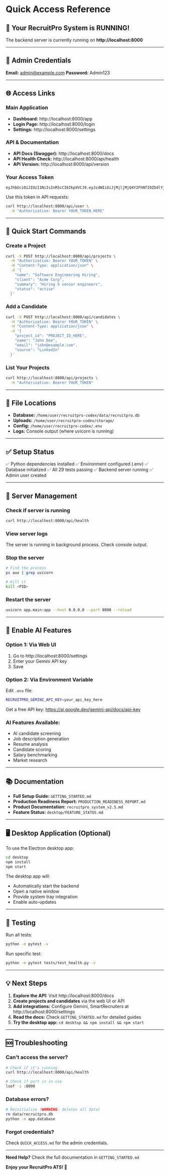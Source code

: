 # Quick Access Reference

## 🎉 Your RecruitPro System is RUNNING!

The backend server is currently running on **http://localhost:8000**

---

## 🔐 Admin Credentials

**Email:** admin@example.com
**Password:** Admin123

---

## 🌐 Access Links

### Main Application
- **Dashboard:** http://localhost:8000/app
- **Login Page:** http://localhost:8000/login
- **Settings:** http://localhost:8000/settings

### API & Documentation
- **API Docs (Swagger):** http://localhost:8000/docs
- **API Health Check:** http://localhost:8000/api/health
- **API Version:** http://localhost:8000/api/version

### Your Access Token
```
eyJhbGciOiJIUzI1NiIsInR5cCI6IkpXVCJ9.eyJzdWIiOiJjMjljMjQ4Y2FhNTI0ZDdlYjMyZDNkYjAzODJlYTgxZCIsImV4cCI6MTc2MTYxMTM2OX0.JcCgW34JfOUc5U_VyfCDE3M2LPtrIRei5Y6IH5MlHxI
```

Use this token in API requests:
```bash
curl http://localhost:8000/api/user \
  -H "Authorization: Bearer YOUR_TOKEN_HERE"
```

---

## 🚀 Quick Start Commands

### Create a Project
```bash
curl -X POST http://localhost:8000/api/projects \
  -H "Authorization: Bearer YOUR_TOKEN" \
  -H "Content-Type: application/json" \
  -d '{
    "name": "Software Engineering Hiring",
    "client": "Acme Corp",
    "summary": "Hiring 5 senior engineers",
    "status": "active"
  }'
```

### Add a Candidate
```bash
curl -X POST http://localhost:8000/api/candidates \
  -H "Authorization: Bearer YOUR_TOKEN" \
  -H "Content-Type: application/json" \
  -d '{
    "project_id": "PROJECT_ID_HERE",
    "name": "John Doe",
    "email": "john@example.com",
    "source": "LinkedIn"
  }'
```

### List Your Projects
```bash
curl http://localhost:8000/api/projects \
  -H "Authorization: Bearer YOUR_TOKEN"
```

---

## 📁 File Locations

- **Database:** `/home/user/recruitpro-codex/data/recruitpro.db`
- **Uploads:** `/home/user/recruitpro-codex/storage/`
- **Config:** `/home/user/recruitpro-codex/.env`
- **Logs:** Console output (where uvicorn is running)

---

## ✅ Setup Status

✅ Python dependencies installed
✅ Environment configured (.env)
✅ Database initialized
✅ All 29 tests passing
✅ Backend server running
✅ Admin user created

---

## 🔧 Server Management

### Check if server is running
```bash
curl http://localhost:8000/api/health
```

### View server logs
The server is running in background process. Check console output.

### Stop the server
```bash
# Find the process
ps aux | grep uvicorn

# Kill it
kill <PID>
```

### Restart the server
```bash
uvicorn app.main:app --host 0.0.0.0 --port 8000 --reload
```

---

## 🎨 Enable AI Features

### Option 1: Via Web UI
1. Go to http://localhost:8000/settings
2. Enter your Gemini API key
3. Save

### Option 2: Via Environment Variable
Edit `.env` file:
```bash
RECRUITPRO_GEMINI_API_KEY=your_api_key_here
```

Get a free API key: https://ai.google.dev/gemini-api/docs/api-key

### AI Features Available:
- AI candidate screening
- Job description generation
- Resume analysis
- Candidate scoring
- Salary benchmarking
- Market research

---

## 📚 Documentation

- **Full Setup Guide:** `GETTING_STARTED.md`
- **Production Readiness Report:** `PRODUCTION_READINESS_REPORT.md`
- **Product Documentation:** `recruitpro_system_v2.5.md`
- **Feature Status:** `desktop/FEATURE_STATUS.md`

---

## 🖥️ Desktop Application (Optional)

To use the Electron desktop app:

```bash
cd desktop
npm install
npm start
```

The desktop app will:
- Automatically start the backend
- Open a native window
- Provide system tray integration
- Enable auto-updates

---

## 🧪 Testing

Run all tests:
```bash
python -m pytest -v
```

Run specific test:
```bash
python -m pytest tests/test_health.py -v
```

---

## 💡 Next Steps

1. **Explore the API:** Visit http://localhost:8000/docs
2. **Create projects and candidates** via the web UI or API
3. **Add integrations:** Configure Gemini, SmartRecruiters at http://localhost:8000/settings
4. **Read the docs:** Check `GETTING_STARTED.md` for detailed guides
5. **Try the desktop app:** `cd desktop && npm install && npm start`

---

## 🆘 Troubleshooting

### Can't access the server?
```bash
# Check if it's running
curl http://localhost:8000/api/health

# Check if port is in use
lsof -i :8000
```

### Database errors?
```bash
# Reinitialize (WARNING: deletes all data)
rm data/recruitpro.db
python -m app.database
```

### Forgot credentials?
Check `QUICK_ACCESS.md` for the admin credentials.

---

**Need Help?** Check the full documentation in `GETTING_STARTED.md`

**Enjoy your RecruitPro ATS! 🚀**
